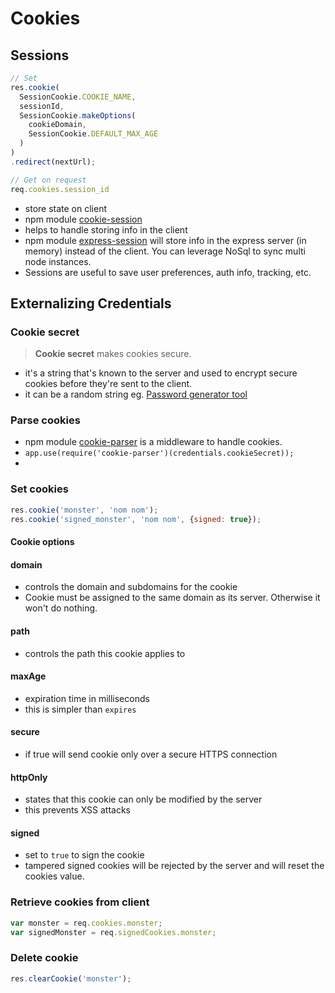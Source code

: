 # Cookies

## Sessions

```javascript
// Set
res.cookie(
  SessionCookie.COOKIE_NAME, 
  sessionId,
  SessionCookie.makeOptions(
    cookieDomain,
    SessionCookie.DEFAULT_MAX_AGE
  )
)
.redirect(nextUrl);

// Get on request
req.cookies.session_id
```

- store state on client
- npm module [cookie-session](https://www.npmjs.com/package/cookie-session)
- helps to handle storing info in the client
- npm module [express-session](https://www.npmjs.com/package/express-session) will store info in the express server (in memory) instead of the client. You can leverage NoSql to sync multi node instances.
- Sessions are useful to save user preferences, auth info, tracking, etc.


## Externalizing Credentials

### Cookie secret

> **Cookie secret** makes cookies secure.

- it's a string that's known to the server and used to encrypt secure cookies before they're sent to the client.
- it can be a random string eg. [Password generator tool](http://preshing.com/20110811/xkcd-password-generator/)

### Parse cookies

- npm module [cookie-parser](https://www.npmjs.com/package/cookie-parser) is a middleware to handle cookies.
- `app.use(require('cookie-parser')(credentials.cookieSecret));`
- 

### Set cookies

```js
res.cookie('monster', 'nom nom');
res.cookie('signed_monster', 'nom nom', {signed: true});
```

#### Cookie options

#### domain
- controls the domain and subdomains for the cookie
- Cookie must be assigned to the same domain as its server. Otherwise it won't do nothing.

#### path
- controls the path this cookie applies to

#### maxAge
- expiration time in milliseconds
- this is simpler than `expires`

#### secure
- if true will send cookie only over a secure HTTPS connection

#### httpOnly
- states that this cookie can only be modified by the server
- this prevents XSS attacks

#### signed
- set to `true` to sign the cookie
- tampered signed cookies will be rejected by the server and will reset the cookies value.

### Retrieve cookies from client

```js
var monster = req.cookies.monster;
var signedMonster = req.signedCookies.monster;
```

### Delete cookie

```js
res.clearCookie('monster');
```










